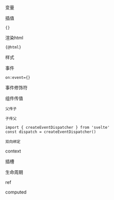变量

插值

```
{}
```

渲染html

```
{@html}
```

样式

事件

```
on:event={}
```

事件修饰符

组件传值

    父传子

    子传父

```
import { createEventDispatcher } from 'svelte'
const dispatch = createEventDispatcher()
```

    双向绑定

   context

插槽

生命周期

ref

computed
